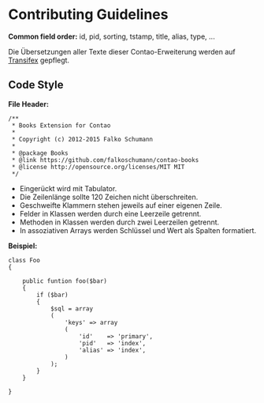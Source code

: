 Contributing Guidelines
=======================

**Common field order:** id, pid, sorting, tstamp, title, alias, type, ...

Die Übersetzungen aller Texte dieser Contao-Erweiterung werden auf
[Transifex][1] gepflegt.

Code Style
----------

**File Header:**

    /**
     * Books Extension for Contao
     *
     * Copyright (c) 2012-2015 Falko Schumann
     *
     * @package Books
     * @link https://github.com/falkoschumann/contao-books
     * @license http://opensource.org/licenses/MIT MIT
     */

  - Eingerückt wird mit Tabulator.
  - Die Zeilenlänge sollte 120 Zeichen nicht überschreiten.
  - Geschweifte Klammern stehen jeweils auf einer eigenen Zeile.
  - Felder in Klassen werden durch eine Leerzeile getrennt.
  - Methoden in Klassen werden durch zwei Leerzeilen getrennt.
  - In assoziativen Arrays werden Schlüssel und Wert als Spalten formatiert.

**Beispiel:**

    class Foo
    {

        public funtion foo($bar)
        {
            if ($bar)
            {
                $sql = array
                (
                    'keys' => array
                    (
                        'id'    => 'primary',
                        'pid'   => 'index',
                        'alias' => 'index',
                    )
                );
            }
        }

    }

[1]: https://www.transifex.com/falkoschumann/contao-books/

